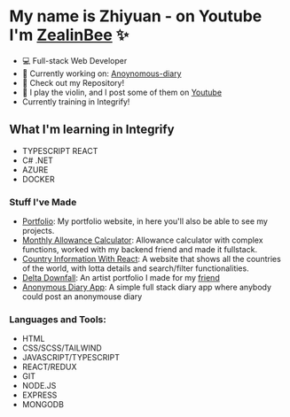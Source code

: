 # My name is Zhiyuan - on Youtube I'm [ZealinBee][website] ✨

- 💻 Full-stack Web Developer 
- 💪 Currently working on: [Anoynomous-diary][current-project]
- 🧮 Check out my Repository!
- 🎻 I play the violin, and I post some of them on [Youtube][website]
- Currently training in Integrify!

## What I'm learning in Integrify
- TYPESCRIPT REACT
- C# .NET
- AZURE 
- DOCKER

### Stuff I've Made

- [Portfolio][project1]: My portfolio website, in here you'll also be able to see my projects.
- [Monthly Allowance Calculator][project5]: Allowance calculator with complex functions, worked with my backend friend and made it fullstack.
- [Country Information With React][project2]: A website that shows all the countries of the world, with lotta details and search/filter functionalities.
- [Delta Downfall][project3]: An artist portfolio I made for my [friend][delta]
- [Anonymous Diary App][project4]: A simple full stack diary app where anybody could post an anonymouse diary 

### Languages and Tools:

- HTML
- CSS/SCSS/TAILWIND
- JAVASCRIPT/TYPESCRIPT
- REACT/REDUX
- GIT
- NODE.JS
- EXPRESS
- MONGODB

<br />
<br />

[website]: https://youtube.com/zealinbee
[project1]: https://zealinbee.github.io/portfolio-v1/
[project2]: https://zealinbee.github.io/country-data-react-front-end-mentor
[project3]: https://downfall.netlify.app/
[project4]: https://anonymous-diary-fullstack.up.railway.app/
[project5]: https://spent-money-monthly-tracker-production.up.railway.app/
[delta]: https://twitter.com/delta_downfall_
[current-project]: https://github.com/ZealinBee/anonymous-diary
